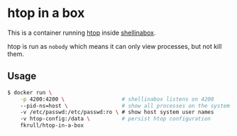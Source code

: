 # htop in a box
This is a container running [htop] inside [shellinabox].

htop is run as `nobody` which means it can only view processes, but not kill them.

[htop]: http://hisham.hm/htop/
[shellinabox]: https://github.com/shellinabox/shellinabox

## Usage
```bash
$ docker run \
    -p 4200:4200 \                  # shellinabox listens on 4200
    --pid-ns=host \                 # show all processes on the system
    -v /etc/passwd:/etc/passwd:ro \ # show host system user names
    -v htop-config:/data \          # persist htop configuration
    fkrull/htop-in-a-box
```
